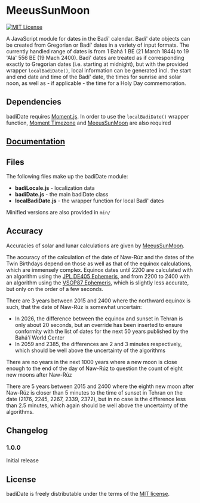 MeeusSunMoon
============

[![MIT License][license-image]][license-url]

A JavaScript module for dates in the Badí' calendar. Badí' date objects can be created from Gregorian or Badí' dates in
a variety of input formats. The currently handled range of dates is from 1 Bahá 1 BE (21 March 1844) to 19 'Alá' 556 BE
(19 Mach 2400). Badí' dates are treated as if corresponding exactly to Gregorian dates (i.e. starting at midnight), but
with the provided wrapper <code>localBadiDate()</code>, local information can be generated incl. the start and end date
and time of the Badí' date, the times for sunrise and solar noon, as well as - if applicable - the time for a Holy Day
commemoration.

## Dependencies

badiDate requires [Moment.js](http://momentjs.com/). In order to use the <code>localBadiDate()</code> wrapper function,
[Moment Timezone](http://momentjs.com/timezone/) and [MeeusSunMoon](https://github.com/jan-r-g/MeeusSunMoon) are also required

## [Documentation](DOCUMENTATION.md)

## Files

The following files make up the badiDate module:

* **badiLocale.js** - localization data
* **badiDate.js** - the main badiDate class
* **localBadiDate.js** - the wrapper function for local Badí' dates

Minified versions are also provided in <code>min/</code>

## Accuracy

Accuracies of solar and lunar calculations are given by [MeeusSunMoon](https://github.com/jan-r-g/MeeusSunMoon).

The accuracy of the calculation of the date of Naw-Rúz and the dates of the Twin Birthdays depend on those as well as that
of the equinox calculations, which are immensely complex. Equinox dates until 2200 are calculated with an algorithm using
the [JPL DE405 Ephemeris](https://en.wikipedia.org/wiki/Jet_Propulsion_Laboratory_Development_Ephemeris), and from 2200 to
2400 with an algorithm using the [VSOP87 Ephemeris](https://en.wikipedia.org/wiki/VSOP_(planets)#VSOP87), which is slightly
less accurate, but only on the order of a few seconds.

There are 3 years between 2015 and 2400 where the northward equinox is such, that the date of Naw-Rúz is somewhat uncertain:
* In 2026, the difference between the equinox and sunset in Tehran is only about 20 seconds, but an override has been inserted
  to ensure conformity with the list of dates for the next 50 years published by the Bahá'í World Center
* In 2059 and 2385, the differences are 2 and 3 minutes respectively, which should be well above the uncertainty of the algorithms

There are no years in the next 1000 years where a new moon is close enough to the end of the day of Naw-Rúz to question the count
of eight new moons after Naw-Rúz

There are 5 years between 2015 and 2400 where the eighth new moon after Naw-Rúz is closer than 5 minutes to the time of sunset in
Tehran on the date (2176, 2245, 2267, 2339, 2372), but in no case is the difference less than 2.5 minutes, which again should be
well above the uncertainty of the algorithms.

## Changelog

### 1.0.0

Initial release

## License

badiDate is freely distributable under the terms of the [MIT license](LICENSE).

[license-image]: http://img.shields.io/badge/license-MIT-blue.svg
[license-url]: LICENSE
